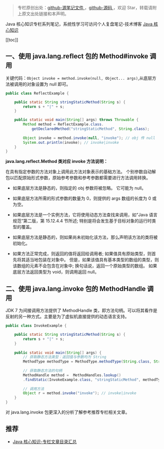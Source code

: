 > 专栏原创出处：[github-源笔记文件 ](https://github.com/GourdErwa/review-notes/tree/master/language/java-core) ，[github-源码 ](https://github.com/GourdErwa/java-advanced/tree/master/java-core)，欢迎 Star，转载请附上原文出处链接和本声明。

Java 核心知识专栏系列笔记，系统性学习可访问个人复盘笔记-技术博客 [Java 核心知识 ](https://review-notes.top/language/java-core/)

[[toc]]
## 一、使用 java.lang.reflect 包的 Method#invoke 调用
关键代码：`Object invoke = method.invoke(null, Object... args)`,从底层方法被调用的对象设置为 null 即可。
```java
public class ReflectExample {

    public static String stringStaticMethod(String s) {
        return s + "|" + s;
    }

    public static void main(String[] args) throws Throwable {
        Method method = ReflectExample.class.
            getDeclaredMethod("stringStaticMethod", String.class);
        
        Object invoke = method.invoke(null, "invoke"); // obj 传 null
        System.out.println(invoke); // invoke|invoke
    }
}
```
**java.lang.reflect.Method 类对应 invoke 方法说明：**

在具有指定参数的方法对象上调用此方法对象表示的基础方法。 个别参数自动解包以匹配原始形式参数，原始参考参数和参考参数都需要进行方法调用转换。
- 如果底层方法是静态的，则指定的 obj 参数将被忽略。 它可能为 null。

- 如果底层方法所需的形式参数的数量为 0，则提供的 args 数组的长度为 0 或为空。

- 如果底层方法是一个实例方法，它将使用动态方法查找来调用，如“Java 语言规范”第二版，第 15.12.4.4 节所述; 特别是将会发生基于目标对象的运行时类型的覆盖。

- 如果底层方法是静态的，则如果尚未初始化该方法，那么声明该方法的类将被初始化。

- 如果方法正常完成，则返回的值将返回给调用者; 如果值具有原始类型，则首先将其适当地包装在对象中。 但是，如果该值具有基本类型的数组的类型，则该数组的元素不会包含在对象中; 换句话说，返回一个原始类型的数组。 如果底层方法返回类型为 void，则调用返回 null。


## 二、使用 java.lang.invoke 包的 MethodHandle 调用
JDK 7 为间接调用方法提供了 MethodHandle 类，即方法句柄。可以将其看作是反射的另一种方式。主要是为了虚拟机直接提供的动态语言支持。

```java
public class InvokeExample {

    public static String stringStaticMethod(String s) {
        return s + "|" + s;
    }
    
    public static void main(String[] args) {
        // 获取静态方法类型：返回值与参数均为 String
        MethodType methodType = MethodType.methodType(String.class, String.class);
        
        // 获取静态方法的句柄
        MethodHandle method =  MethodHandles.lookup()
        .findStatic(InvokeExample.class, "stringStaticMethod", methodType);
        
        // 调用方法
        Object r = method.invoke("invoke"); // invoke|invoke
    }
}
```
对 java.lang.invoke 包更深入的分析了解参考推荐专栏相关文章。

## 推荐
- [Java 核心知识-专栏文章目录汇总](https://gourderwa.blog.csdn.net/article/details/104020339)